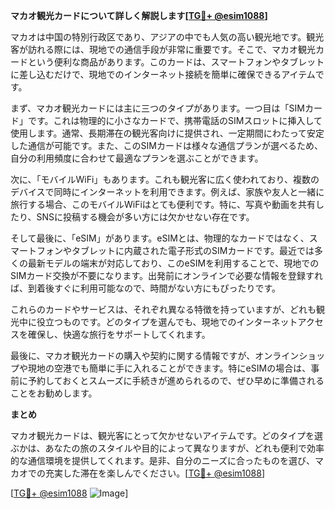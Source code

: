 **マカオ観光カードについて詳しく解説します[[TG💪+ @esim1088](https://t.me/s/esim1088)]**

マカオは中国の特別行政区であり、アジアの中でも人気の高い観光地です。観光客が訪れる際には、現地での通信手段が非常に重要です。そこで、マカオ観光カードという便利な商品があります。このカードは、スマートフォンやタブレットに差し込むだけで、現地でのインターネット接続を簡単に確保できるアイテムです。

まず、マカオ観光カードには主に三つのタイプがあります。一つ目は「SIMカード」です。これは物理的に小さなカードで、携帯電話のSIMスロットに挿入して使用します。通常、長期滞在の観光客向けに提供され、一定期間にわたって安定した通信が可能です。また、このSIMカードは様々な通信プランが選べるため、自分の利用頻度に合わせて最適なプランを選ぶことができます。

次に、「モバイルWiFi」もあります。これも観光客に広く使われており、複数のデバイスで同時にインターネットを利用できます。例えば、家族や友人と一緒に旅行する場合、このモバイルWiFiはとても便利です。特に、写真や動画を共有したり、SNSに投稿する機会が多い方には欠かせない存在です。

そして最後に、「eSIM」があります。eSIMとは、物理的なカードではなく、スマートフォンやタブレットに内蔵された電子形式のSIMカードです。最近では多くの最新モデルの端末が対応しており、このeSIMを利用することで、現地でのSIMカード交換が不要になります。出発前にオンラインで必要な情報を登録すれば、到着後すぐに利用可能なので、時間がない方にもぴったりです。

これらのカードやサービスは、それぞれ異なる特徴を持っていますが、どれも観光中に役立つものです。どのタイプを選んでも、現地でのインターネットアクセスを確保し、快適な旅行をサポートしてくれます。

最後に、マカオ観光カードの購入や契約に関する情報ですが、オンラインショップや現地の空港でも簡単に手に入れることができます。特にeSIMの場合は、事前に予約しておくとスムーズに手続きが進められるので、ぜひ早めに準備されることをお勧めします。

**まとめ**

マカオ観光カードは、観光客にとって欠かせないアイテムです。どのタイプを選ぶかは、あなたの旅のスタイルや目的によって異なりますが、どれも便利で効率的な通信環境を提供してくれます。是非、自分のニーズに合ったものを選び、マカオでの充実した滞在を楽しんでください。[[TG💪+ @esim1088](https://t.me/s/esim1088)]

[[TG💪+ @esim1088](https://t.me/s/esim1088) ![Image](https://i.postimg.cc/Y0z9fWf4/image.png)]